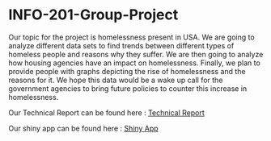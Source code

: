 # INFO-201-Group-Project

Our topic for the project is homelessness present in USA. We are going to analyze different data sets to find trends between different types of homeless people and reasons why they suffer. We are then going to analyze how housing agencies have an impact on homelessness. Finally, we plan to provide people with graphs depicting the rise of homelessness and the reasons for it. We hope this data would be a wake up call for the government agencies to bring future policies to counter this increase in homelessness.

Our Technical Report can be found here : [Technical Report](https://github.com/goel-mehul/INFO-201-Group-Project/wiki/INFO-201-Technical-Report)

Our shiny app can be found here : [Shiny App](https://goel-mehul.shinyapps.io/INFO-201-Group-Project/)
